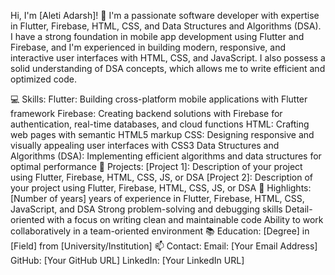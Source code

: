 Hi, I'm [Aleti Adarsh]! 👋
I'm a passionate software developer with expertise in Flutter, Firebase, HTML, CSS, and Data Structures and Algorithms (DSA). I have a strong foundation in mobile app development using Flutter and Firebase, and I'm experienced in building modern, responsive, and interactive user interfaces with HTML, CSS, and JavaScript. I also possess a solid understanding of DSA concepts, which allows me to write efficient and optimized code.

💻 Skills:
Flutter: Building cross-platform mobile applications with Flutter framework
Firebase: Creating backend solutions with Firebase for authentication, real-time databases, and cloud functions
HTML: Crafting web pages with semantic HTML5 markup
CSS: Designing responsive and visually appealing user interfaces with CSS3
Data Structures and Algorithms (DSA): Implementing efficient algorithms and data structures for optimal performance
🔨 Projects:
[Project 1]: Description of your project using Flutter, Firebase, HTML, CSS, JS, or DSA
[Project 2]: Description of your project using Flutter, Firebase, HTML, CSS, JS, or DSA
🌟 Highlights:
[Number of years] years of experience in Flutter, Firebase, HTML, CSS, JavaScript, and DSA
Strong problem-solving and debugging skills
Detail-oriented with a focus on writing clean and maintainable code
Ability to work collaboratively in a team-oriented environment
📚 Education:
[Degree] in [Field] from [University/Institution]
📫 Contact:
Email: [Your Email Address]
GitHub: [Your GitHub URL]
LinkedIn: [Your LinkedIn URL]

